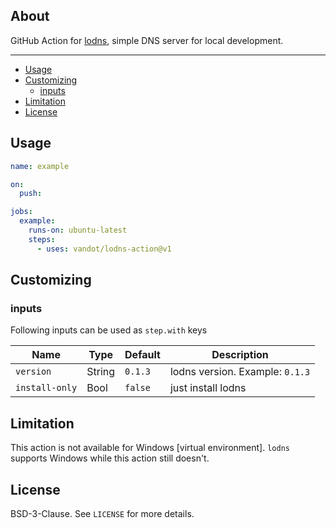 ## About

GitHub Action for [lodns](https://github.com/vandot/lodns), simple DNS server for local development.
___

* [Usage](#usage)
* [Customizing](#customizing)
  * [inputs](#inputs)
* [Limitation](#limitation)
* [License](#license)

## Usage

```yaml
name: example

on:
  push:

jobs:
  example:
    runs-on: ubuntu-latest
    steps:
      - uses: vandot/lodns-action@v1
```

## Customizing

### inputs

Following inputs can be used as `step.with` keys

| Name          | Type    | Default   | Description                     |
|---------------|---------|-----------|---------------------------------|
| `version`     | String  | `0.1.3`   | lodns version. Example: `0.1.3`|
| `install-only`| Bool    | `false`   | just install lodns              |

## Limitation

This action is not available for Windows [virtual environment].
`lodns` supports Windows while this action still doesn't.

## License

BSD-3-Clause. See `LICENSE` for more details.